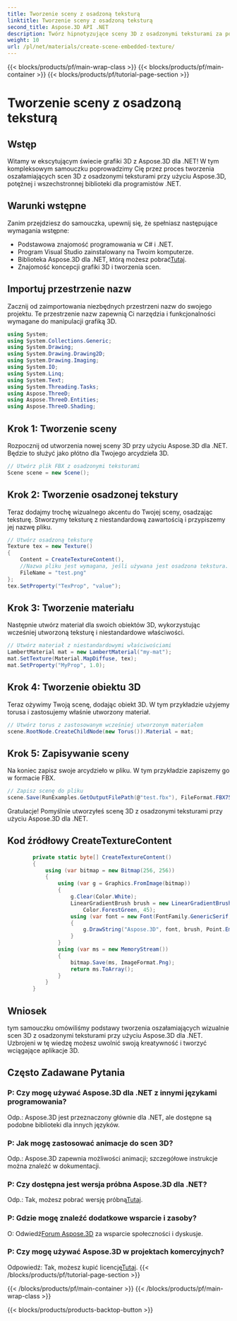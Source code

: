 ```yaml
---
title: Tworzenie sceny z osadzoną teksturą
linktitle: Tworzenie sceny z osadzoną teksturą
second_title: Aspose.3D API .NET
description: Twórz hipnotyzujące sceny 3D z osadzonymi teksturami za pomocą Aspose.3D dla .NET. Postępuj zgodnie z naszym przewodnikiem krok po kroku, aby uzyskać oszałamiające rezultaty.
weight: 10
url: /pl/net/materials/create-scene-embedded-texture/
---
```


{{< blocks/products/pf/main-wrap-class >}}
{{< blocks/products/pf/main-container >}}
{{< blocks/products/pf/tutorial-page-section >}}

# Tworzenie sceny z osadzoną teksturą

## Wstęp
Witamy w ekscytującym świecie grafiki 3D z Aspose.3D dla .NET! W tym kompleksowym samouczku poprowadzimy Cię przez proces tworzenia oszałamiających scen 3D z osadzonymi teksturami przy użyciu Aspose.3D, potężnej i wszechstronnej biblioteki dla programistów .NET.
## Warunki wstępne
Zanim przejdziesz do samouczka, upewnij się, że spełniasz następujące wymagania wstępne:
- Podstawowa znajomość programowania w C# i .NET.
- Program Visual Studio zainstalowany na Twoim komputerze.
- Biblioteka Aspose.3D dla .NET, którą możesz pobrać[Tutaj](https://releases.aspose.com/3d/net/).
- Znajomość koncepcji grafiki 3D i tworzenia scen.
## Importuj przestrzenie nazw
Zacznij od zaimportowania niezbędnych przestrzeni nazw do swojego projektu. Te przestrzenie nazw zapewnią Ci narzędzia i funkcjonalności wymagane do manipulacji grafiką 3D.
```csharp
using System;
using System.Collections.Generic;
using System.Drawing;
using System.Drawing.Drawing2D;
using System.Drawing.Imaging;
using System.IO;
using System.Linq;
using System.Text;
using System.Threading.Tasks;
using Aspose.ThreeD;
using Aspose.ThreeD.Entities;
using Aspose.ThreeD.Shading;
```
## Krok 1: Tworzenie sceny
Rozpocznij od utworzenia nowej sceny 3D przy użyciu Aspose.3D dla .NET. Będzie to służyć jako płótno dla Twojego arcydzieła 3D.
```csharp
// Utwórz plik FBX z osadzonymi teksturami
Scene scene = new Scene();
```
## Krok 2: Tworzenie osadzonej tekstury
Teraz dodajmy trochę wizualnego akcentu do Twojej sceny, osadzając teksturę. Stworzymy teksturę z niestandardową zawartością i przypiszemy jej nazwę pliku.
```csharp
// Utwórz osadzoną teksturę
Texture tex = new Texture()
{
    Content = CreateTextureContent(),
    //Nazwa pliku jest wymagana, jeśli używana jest osadzona tekstura.
    FileName = "test.png"
};
tex.SetProperty("TexProp", "value");
```
## Krok 3: Tworzenie materiału
Następnie utwórz materiał dla swoich obiektów 3D, wykorzystując wcześniej utworzoną teksturę i niestandardowe właściwości.
```csharp
// Utwórz materiał z niestandardowymi właściwościami
LambertMaterial mat = new LambertMaterial("my-mat");
mat.SetTexture(Material.MapDiffuse, tex);
mat.SetProperty("MyProp", 1.0);
```
## Krok 4: Tworzenie obiektu 3D
Teraz ożywimy Twoją scenę, dodając obiekt 3D. W tym przykładzie użyjemy torusa i zastosujemy właśnie utworzony materiał.
```csharp
// Utwórz torus z zastosowanym wcześniej utworzonym materiałem
scene.RootNode.CreateChildNode(new Torus()).Material = mat;
```
## Krok 5: Zapisywanie sceny
Na koniec zapisz swoje arcydzieło w pliku. W tym przykładzie zapiszemy go w formacie FBX.
```csharp
// Zapisz scenę do pliku
scene.Save(RunExamples.GetOutputFilePath(@"test.fbx"), FileFormat.FBX7500ASCII);
```
Gratulacje! Pomyślnie utworzyłeś scenę 3D z osadzonymi teksturami przy użyciu Aspose.3D dla .NET.
## Kod źródłowy CreateTextureContent
```csharp
        private static byte[] CreateTextureContent()
        {
            using (var bitmap = new Bitmap(256, 256))
            {
                using (var g = Graphics.FromImage(bitmap))
                {
                    g.Clear(Color.White);
                    LinearGradientBrush brush = new LinearGradientBrush(new Rectangle(0, 0, 128, 128), Color.Moccasin,
                        Color.ForestGreen, 45);
                    using (var font = new Font(FontFamily.GenericSerif, 40))
                    {
                        g.DrawString("Aspose.3D", font, brush, Point.Empty);
                    }
                }
                using (var ms = new MemoryStream())
                {
                    bitmap.Save(ms, ImageFormat.Png);
                    return ms.ToArray();
                }
            }
        }
```
## Wniosek
tym samouczku omówiliśmy podstawy tworzenia oszałamiających wizualnie scen 3D z osadzonymi teksturami przy użyciu Aspose.3D dla .NET. Uzbrojeni w tę wiedzę możesz uwolnić swoją kreatywność i tworzyć wciągające aplikacje 3D.

## Często Zadawane Pytania

### P: Czy mogę używać Aspose.3D dla .NET z innymi językami programowania?
Odp.: Aspose.3D jest przeznaczony głównie dla .NET, ale dostępne są podobne biblioteki dla innych języków.
### P: Jak mogę zastosować animacje do scen 3D?
Odp.: Aspose.3D zapewnia możliwości animacji; szczegółowe instrukcje można znaleźć w dokumentacji.
### P: Czy dostępna jest wersja próbna Aspose.3D dla .NET?
 Odp.: Tak, możesz pobrać wersję próbną[Tutaj](https://releases.aspose.com/).
### P: Gdzie mogę znaleźć dodatkowe wsparcie i zasoby?
 O: Odwiedź[Forum Aspose.3D](https://forum.aspose.com/c/3d/18) za wsparcie społeczności i dyskusje.
### P: Czy mogę używać Aspose.3D w projektach komercyjnych?
 Odpowiedź: Tak, możesz kupić licencję[Tutaj](https://purchase.aspose.com/buy).
{{< /blocks/products/pf/tutorial-page-section >}}

{{< /blocks/products/pf/main-container >}}
{{< /blocks/products/pf/main-wrap-class >}}

{{< blocks/products/products-backtop-button >}}
